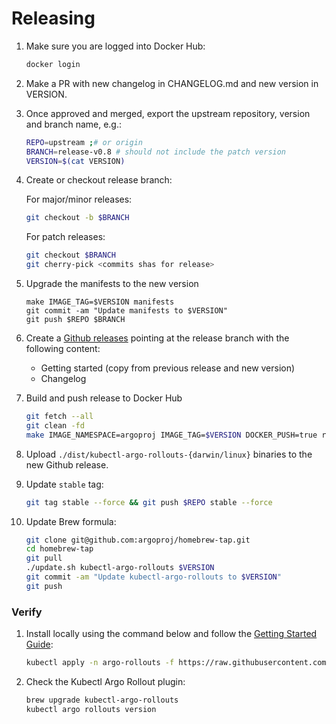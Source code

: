 # Releasing

1. Make sure you are logged into Docker Hub:

    ```bash
    docker login
    ```

1. Make a PR with new changelog in CHANGELOG.md and new version in VERSION.

1. Once approved and merged, export the upstream repository, version and branch name, e.g.:

    ```bash
    REPO=upstream ;# or origin 
    BRANCH=release-v0.8 # should not include the patch version
    VERSION=$(cat VERSION)
    ```



1. Create or checkout release branch:

    For major/minor releases:
    ```bash
    git checkout -b $BRANCH
    ```
    For patch releases:
    ```bash
    git checkout $BRANCH
    git cherry-pick <commits shas for release>
    ```
    
1. Upgrade the manifests to the new version
    ```
    make IMAGE_TAG=$VERSION manifests
    git commit -am "Update manifests to $VERSION"
    git push $REPO $BRANCH
    ```

1. Create a [Github releases](https://github.com/argoproj/argo-rollouts/releases) pointing at the release branch with the following content:
   * Getting started (copy from previous release and new version)
   * Changelog

1. Build and push release to Docker Hub

    ```bash
    git fetch --all
    git clean -fd
    make IMAGE_NAMESPACE=argoproj IMAGE_TAG=$VERSION DOCKER_PUSH=true release
    ```

1. Upload `./dist/kubectl-argo-rollouts-{darwin/linux}` binaries to the new Github release.


1. Update `stable` tag:

    ```bash
    git tag stable --force && git push $REPO stable --force
    ```

1. Update Brew formula:

    ```bash
    git clone git@github.com:argoproj/homebrew-tap.git
    cd homebrew-tap
    git pull
    ./update.sh kubectl-argo-rollouts $VERSION
    git commit -am "Update kubectl-argo-rollouts to $VERSION"
    git push
    ```

### Verify

1. Install locally using the command below and follow the [Getting Started Guide](https://argoproj.github.io/argo-rollouts/getting-started/):

    ```bash
    kubectl apply -n argo-rollouts -f https://raw.githubusercontent.com/argoproj/argo-rollouts/v$VERSION/manifests/install.yaml
    ```


1. Check the Kubectl Argo Rollout plugin:
    ```bash
    brew upgrade kubectl-argo-rollouts
    kubectl argo rollouts version
    ```
